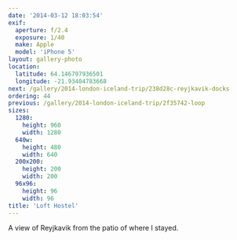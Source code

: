 ```yaml
---
date: '2014-03-12 18:03:54'
exif:
  aperture: f/2.4
  exposure: 1/40
  make: Apple
  model: 'iPhone 5'
layout: gallery-photo
location:
  latitude: 64.146797936501
  longitude: -21.93404783668
next: /gallery/2014-london-iceland-trip/238d28c-reyjkavik-docks
ordering: 44
previous: /gallery/2014-london-iceland-trip/2f35742-loop
sizes:
  1280:
    height: 960
    width: 1280
  640w:
    height: 480
    width: 640
  200x200:
    height: 200
    width: 200
  96x96:
    height: 96
    width: 96
title: 'Loft Hostel'
---
```


A view of Reyjkavik from the patio of where I stayed.
